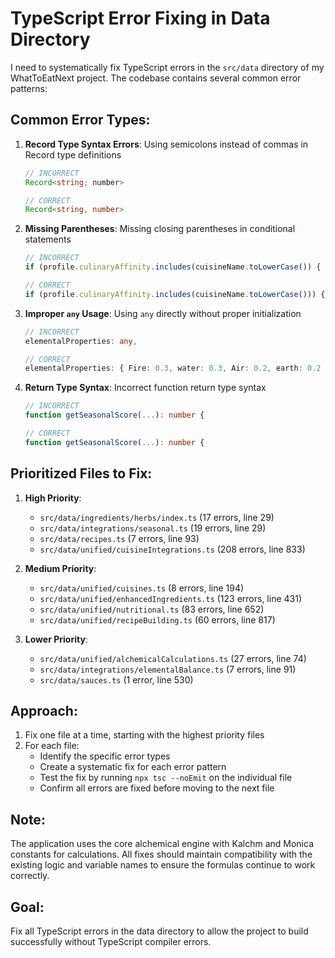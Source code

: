 # TypeScript Error Fixing in Data Directory

I need to systematically fix TypeScript errors in the `src/data` directory of my WhatToEatNext project. The codebase contains several common error patterns:

## Common Error Types:

1. **Record Type Syntax Errors**: Using semicolons instead of commas in Record type definitions
   ```typescript
   // INCORRECT
   Record<string; number>
   
   // CORRECT
   Record<string, number>
   ```

2. **Missing Parentheses**: Missing closing parentheses in conditional statements
   ```typescript
   // INCORRECT
   if (profile.culinaryAffinity.includes(cuisineName.toLowerCase()) {
   
   // CORRECT
   if (profile.culinaryAffinity.includes(cuisineName.toLowerCase())) {
   ```

3. **Improper `any` Usage**: Using `any` directly without proper initialization
   ```typescript
   // INCORRECT
   elementalProperties: any,
   
   // CORRECT
   elementalProperties: { Fire: 0.3, water: 0.3, Air: 0.2, earth: 0.2 },
   ```

4. **Return Type Syntax**: Incorrect function return type syntax
   ```typescript
   // INCORRECT
   function getSeasonalScore(...): number {
   
   // CORRECT
   function getSeasonalScore(...): number {
   ```

## Prioritized Files to Fix:

1. **High Priority**:
   - `src/data/ingredients/herbs/index.ts` (17 errors, line 29)
   - `src/data/integrations/seasonal.ts` (19 errors, line 29)
   - `src/data/recipes.ts` (7 errors, line 93)
   - `src/data/unified/cuisineIntegrations.ts` (208 errors, line 833)

2. **Medium Priority**:
   - `src/data/unified/cuisines.ts` (8 errors, line 194)
   - `src/data/unified/enhancedIngredients.ts` (123 errors, line 431)
   - `src/data/unified/nutritional.ts` (83 errors, line 652)
   - `src/data/unified/recipeBuilding.ts` (60 errors, line 817)

3. **Lower Priority**:
   - `src/data/unified/alchemicalCalculations.ts` (27 errors, line 74)
   - `src/data/integrations/elementalBalance.ts` (7 errors, line 91)
   - `src/data/sauces.ts` (1 error, line 530)

## Approach:

1. Fix one file at a time, starting with the highest priority files
2. For each file:
   - Identify the specific error types
   - Create a systematic fix for each error pattern
   - Test the fix by running `npx tsc --noEmit` on the individual file
   - Confirm all errors are fixed before moving to the next file

## Note:
The application uses the core alchemical engine with Kalchm and Monica constants for calculations. All fixes should maintain compatibility with the existing logic and variable names to ensure the formulas continue to work correctly.

## Goal:
Fix all TypeScript errors in the data directory to allow the project to build successfully without TypeScript compiler errors. 